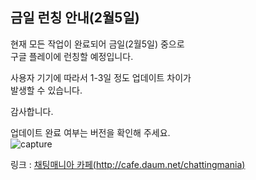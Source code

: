 ## 금일 런칭 안내(2월5일)

현재 모든 작업이 완료되어 금일(2월5일) 중으로  
구글 플레이에 런칭할 예정입니다.   

사용자 기기에 따라서 1-3일 정도 업데이트 차이가  
발생할 수 있습니다.  

감사합니다.  

업데이트 완료 여부는 버전을 확인해 주세요.  
![capture](https://t1.daumcdn.net/cafeattach/1PJh7/e9bc4dfa8565b1b07fdfe0e8b87defde80a15583)
   
링크 : [채팅매니아 카페(http://cafe.daum.net/chattingmania)](http://cafe.daum.net/chattingmania)

